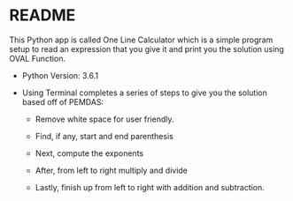 # README

This Python app is called One Line Calculator which is a simple program setup to read an expression that you give it and print you the solution using OVAL Function.

* Python Version: 3.6.1

* Using Terminal completes a series of steps to give you the solution based off of PEMDAS:

    * Remove white space for user friendly.

    * Find, if any, start and end parenthesis

    * Next, compute the exponents

    * After, from left to right multiply and divide

    * Lastly, finish up from left to right with addition and subtraction.
